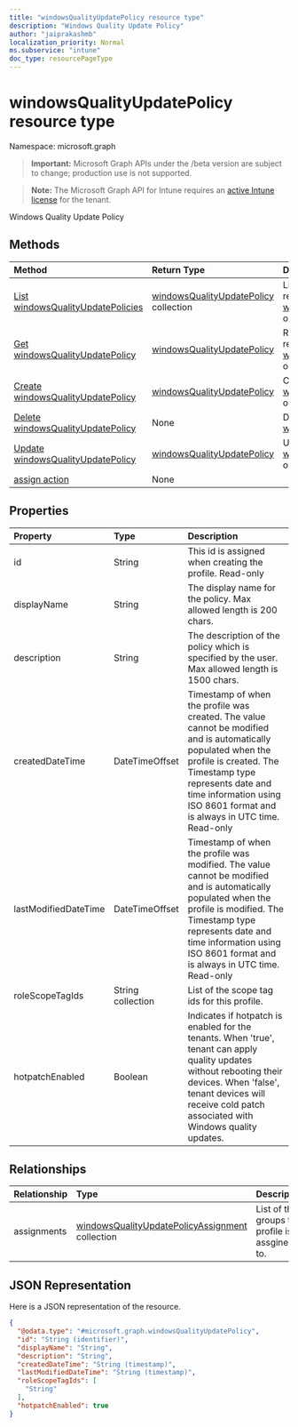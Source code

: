 ```yaml
---
title: "windowsQualityUpdatePolicy resource type"
description: "Windows Quality Update Policy"
author: "jaiprakashmb"
localization_priority: Normal
ms.subservice: "intune"
doc_type: resourcePageType
---
```


# windowsQualityUpdatePolicy resource type

Namespace: microsoft.graph
> **Important:** Microsoft Graph APIs under the /beta version are subject to change; production use is not supported.

> **Note:** The Microsoft Graph API for Intune requires an [active Intune license](https://go.microsoft.com/fwlink/?linkid=839381) for the tenant.


Windows Quality Update Policy

## Methods
|Method|Return Type|Description|
|:---|:---|:---|
|[List windowsQualityUpdatePolicies](../api/intune-softwareupdate-windowsqualityupdatepolicy-list.md)|[windowsQualityUpdatePolicy](../resources/intune-softwareupdate-windowsqualityupdatepolicy.md) collection|List properties and relationships of the [windowsQualityUpdatePolicy](../resources/intune-softwareupdate-windowsqualityupdatepolicy.md) objects.|
|[Get windowsQualityUpdatePolicy](../api/intune-softwareupdate-windowsqualityupdatepolicy-get.md)|[windowsQualityUpdatePolicy](../resources/intune-softwareupdate-windowsqualityupdatepolicy.md)|Read properties and relationships of the [windowsQualityUpdatePolicy](../resources/intune-softwareupdate-windowsqualityupdatepolicy.md) object.|
|[Create windowsQualityUpdatePolicy](../api/intune-softwareupdate-windowsqualityupdatepolicy-create.md)|[windowsQualityUpdatePolicy](../resources/intune-softwareupdate-windowsqualityupdatepolicy.md)|Create a new [windowsQualityUpdatePolicy](../resources/intune-softwareupdate-windowsqualityupdatepolicy.md) object.|
|[Delete windowsQualityUpdatePolicy](../api/intune-softwareupdate-windowsqualityupdatepolicy-delete.md)|None|Deletes a [windowsQualityUpdatePolicy](../resources/intune-softwareupdate-windowsqualityupdatepolicy.md).|
|[Update windowsQualityUpdatePolicy](../api/intune-softwareupdate-windowsqualityupdatepolicy-update.md)|[windowsQualityUpdatePolicy](../resources/intune-softwareupdate-windowsqualityupdatepolicy.md)|Update the properties of a [windowsQualityUpdatePolicy](../resources/intune-softwareupdate-windowsqualityupdatepolicy.md) object.|
|[assign action](../api/intune-softwareupdate-windowsqualityupdatepolicy-assign.md)|None||

## Properties
|Property|Type|Description|
|:---|:---|:---|
|id|String|This id is assigned when creating the profile. Read-only|
|displayName|String|The display name for the policy. Max allowed length is 200 chars.|
|description|String|The description of the policy which is specified by the user. Max allowed length is 1500 chars.|
|createdDateTime|DateTimeOffset|Timestamp of when the profile was created. The value cannot be modified and is automatically populated when the profile is created. The Timestamp type represents date and time information using ISO 8601 format and is always in UTC time. Read-only|
|lastModifiedDateTime|DateTimeOffset|Timestamp of when the profile was modified. The value cannot be modified and is automatically populated when the profile is modified. The Timestamp type represents date and time information using ISO 8601 format and is always in UTC time. Read-only|
|roleScopeTagIds|String collection|List of the scope tag ids for this profile.|
|hotpatchEnabled|Boolean|Indicates if hotpatch is enabled for the tenants. When 'true', tenant can apply quality updates without rebooting their devices. When 'false', tenant devices will receive cold patch associated with Windows quality updates.|

## Relationships
|Relationship|Type|Description|
|:---|:---|:---|
|assignments|[windowsQualityUpdatePolicyAssignment](../resources/intune-softwareupdate-windowsqualityupdatepolicyassignment.md) collection|List of the groups this profile is assgined to.|

## JSON Representation
Here is a JSON representation of the resource.
<!-- {
  "blockType": "resource",
  "keyProperty": "id",
  "@odata.type": "microsoft.graph.windowsQualityUpdatePolicy"
}
-->
``` json
{
  "@odata.type": "#microsoft.graph.windowsQualityUpdatePolicy",
  "id": "String (identifier)",
  "displayName": "String",
  "description": "String",
  "createdDateTime": "String (timestamp)",
  "lastModifiedDateTime": "String (timestamp)",
  "roleScopeTagIds": [
    "String"
  ],
  "hotpatchEnabled": true
}
```
